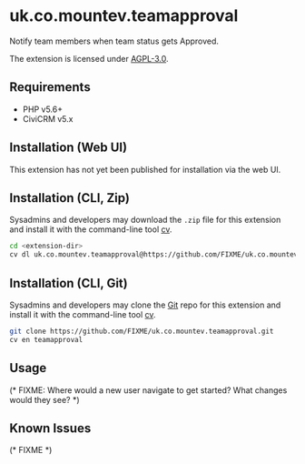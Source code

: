 # uk.co.mountev.teamapproval

Notify team members when team status gets Approved.

The extension is licensed under [AGPL-3.0](LICENSE.txt).

## Requirements

* PHP v5.6+
* CiviCRM v5.x

## Installation (Web UI)

This extension has not yet been published for installation via the web UI.

## Installation (CLI, Zip)

Sysadmins and developers may download the `.zip` file for this extension and
install it with the command-line tool [cv](https://github.com/civicrm/cv).

```bash
cd <extension-dir>
cv dl uk.co.mountev.teamapproval@https://github.com/FIXME/uk.co.mountev.teamapproval/archive/master.zip
```

## Installation (CLI, Git)

Sysadmins and developers may clone the [Git](https://en.wikipedia.org/wiki/Git) repo for this extension and
install it with the command-line tool [cv](https://github.com/civicrm/cv).

```bash
git clone https://github.com/FIXME/uk.co.mountev.teamapproval.git
cv en teamapproval
```

## Usage

(* FIXME: Where would a new user navigate to get started? What changes would they see? *)

## Known Issues

(* FIXME *)
